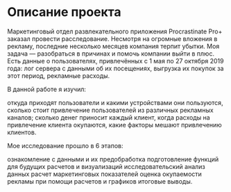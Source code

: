 # Описание проекта

Маркетинговый отдел развлекательного приложения Procrastinate Pro+ заказал провести расследование. Несмотря на огромные вложения в рекламу, последние несколько месяцев компания терпит убытки. Моя задача — разобраться в причинах и помочь компании выйти в плюс. Есть данные о пользователях, привлечённых с 1 мая по 27 октября 2019 года: лог сервера с данными об их посещениях, выгрузка их покупок за этот период, рекламные расходы.

В данной работе я изучил:

откуда приходят пользователи и какими устройствами они пользуются,
сколько стоит привлечение пользователей из различных рекламных каналов;
сколько денег приносит каждый клиент,
когда расходы на привлечение клиента окупаются,
какие факторы мешают привлечению клиентов.

Мое исследование прошло в 6 этапов:

ознакомление с данными и их предобработка
подготовление функций для будущих расчетов и визуализаций
исследовательский анализ данных
расчет маркетинговых показателей
оценка окупаемости рекламы при помощи расчетов и графиков
итоговые выводы.
